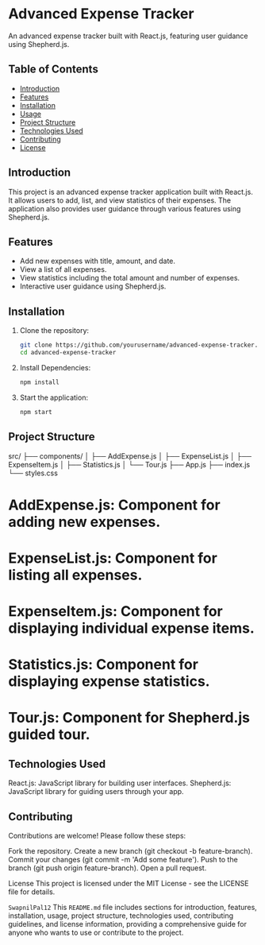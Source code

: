 # Advanced Expense Tracker

An advanced expense tracker built with React.js, featuring user guidance using Shepherd.js.

## Table of Contents

- [Introduction](#introduction)
- [Features](#features)
- [Installation](#installation)
- [Usage](#usage)
- [Project Structure](#project-structure)
- [Technologies Used](#technologies-used)
- [Contributing](#contributing)
- [License](#license)

## Introduction

This project is an advanced expense tracker application built with React.js. It allows users to add, list, and view statistics of their expenses. The application also provides user guidance through various features using Shepherd.js.

## Features

- Add new expenses with title, amount, and date.
- View a list of all expenses.
- View statistics including the total amount and number of expenses.
- Interactive user guidance using Shepherd.js.

## Installation

1. Clone the repository:
   ```bash
   git clone https://github.com/yourusername/advanced-expense-tracker.git
   cd advanced-expense-tracker

2. Install Dependencies:
    ```bash
    npm install

3. Start the application:
    ```bash
    npm start

## Project Structure
src/
├── components/
│   ├── AddExpense.js
│   ├── ExpenseList.js
│   ├── ExpenseItem.js
│   ├── Statistics.js
│   └── Tour.js
├── App.js
├── index.js
└── styles.css


# AddExpense.js: Component for adding new expenses.
# ExpenseList.js: Component for listing all expenses.
# ExpenseItem.js: Component for displaying individual expense items.
# Statistics.js: Component for displaying expense statistics.
# Tour.js: Component for Shepherd.js guided tour.

## Technologies Used
React.js: JavaScript library for building user interfaces.
Shepherd.js: JavaScript library for guiding users through your app.

## Contributing
Contributions are welcome! Please follow these steps:

Fork the repository.
Create a new branch (git checkout -b feature-branch).
Commit your changes (git commit -m 'Add some feature').
Push to the branch (git push origin feature-branch).
Open a pull request.

License
This project is licensed under the MIT License - see the LICENSE file for details.


`SwapnilPal12` This `README.md` file includes sections for introduction, features, installation, usage, project structure, technologies used, contributing guidelines, and license information, providing a comprehensive guide for anyone who wants to use or contribute to the project.
